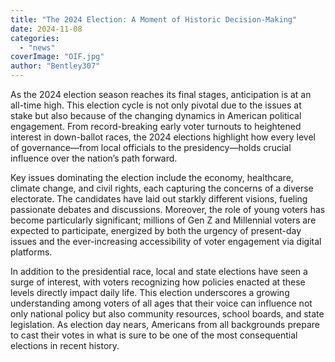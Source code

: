 ```yaml
---
title: "The 2024 Election: A Moment of Historic Decision-Making"
date: 2024-11-08
categories: 
  - "news"
coverImage: "OIF.jpg"
author: "Bentley307"
---
```


As the 2024 election season reaches its final stages, anticipation is at an all-time high. This election cycle is not only pivotal due to the issues at stake but also because of the changing dynamics in American political engagement. From record-breaking early voter turnouts to heightened interest in down-ballot races, the 2024 elections highlight how every level of governance—from local officials to the presidency—holds crucial influence over the nation’s path forward.

Key issues dominating the election include the economy, healthcare, climate change, and civil rights, each capturing the concerns of a diverse electorate. The candidates have laid out starkly different visions, fueling passionate debates and discussions. Moreover, the role of young voters has become particularly significant; millions of Gen Z and Millennial voters are expected to participate, energized by both the urgency of present-day issues and the ever-increasing accessibility of voter engagement via digital platforms.

In addition to the presidential race, local and state elections have seen a surge of interest, with voters recognizing how policies enacted at these levels directly impact daily life. This election underscores a growing understanding among voters of all ages that their voice can influence not only national policy but also community resources, school boards, and state legislation. As election day nears, Americans from all backgrounds prepare to cast their votes in what is sure to be one of the most consequential elections in recent history.
